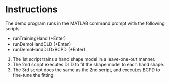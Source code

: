 # Instructions 

The demo program runs in the MATLAB command prompt with the following scripts:

- runTrainingHand      (+Enter)
- runDemoHandDLD       (+Enter)
- runDemoHandDLDxBCPD  (+Enter)

1. The 1st script trains a hand shape model in a leave-one-out manner.
2. The 2nd script executes DLD to fit the shape model to each hand shape.
3. The 3rd script does the same as the 2nd script, and executes BCPD to fine-tune the fitting.


